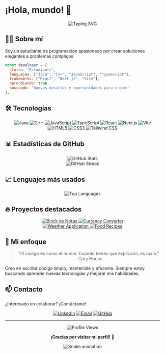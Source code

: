 # ¡Hola, mundo! 👋

<div align="center">
  <img src="https://readme-typing-svg.herokuapp.com?font=Fira+Code&pause=1000&color=0969DA&center=true&vCenter=true&width=435&lines=Estudiante+de+Programación;Desarrollador+Java+%7C+C%2B%2B;Frontend+con+React;Apasionado+por+el+código+limpio" alt="Typing SVG" />
</div>

## 👨‍💻 Sobre mí

Soy un estudiante de programación apasionado por crear soluciones elegantes a problemas complejos.

```javascript
const developer = {
  status: "Estudiante",
  lenguajes: ["Java", "C++", "JavaScript", "TypeScript"],
  frameworks: ["React", "Next.js", "Vite"],
  aprendiendo: true,
  buscando: "Nuevos desafíos y oportunidades para crecer"
};
```

## 🛠️ Tecnologías

<div align="center">

  ![Java](https://img.shields.io/badge/-Java-007396?style=for-the-badge&logo=java&logoColor=white)
  ![C++](https://img.shields.io/badge/-C++-00599C?style=for-the-badge&logo=c%2B%2B&logoColor=white)
  ![JavaScript](https://img.shields.io/badge/-JavaScript-F7DF1E?style=for-the-badge&logo=javascript&logoColor=black)
  ![TypeScript](https://img.shields.io/badge/-TypeScript-3178C6?style=for-the-badge&logo=typescript&logoColor=white)
  ![React](https://img.shields.io/badge/-React-61DAFB?style=for-the-badge&logo=react&logoColor=black)
  ![Next.js](https://img.shields.io/badge/-Next.js-000000?style=for-the-badge&logo=next.js&logoColor=white)
  ![Vite](https://img.shields.io/badge/-Vite-646CFF?style=for-the-badge&logo=vite&logoColor=white)
  ![HTML5](https://img.shields.io/badge/-HTML5-E34F26?style=for-the-badge&logo=html5&logoColor=white)
  ![CSS3](https://img.shields.io/badge/-CSS3-1572B6?style=for-the-badge&logo=css3&logoColor=white)
  ![Tailwind CSS](https://img.shields.io/badge/-Tailwind_CSS-38B2AC?style=for-the-badge&logo=tailwind-css&logoColor=white)

</div>

## 📊 Estadísticas de GitHub

<div align="center">
  <img src="https://github-readme-stats.vercel.app/api?username=carloss765&show_icons=true&theme=tokyonight" alt="GitHub Stats" />
</div>

<div align="center">
  <img src="https://github-readme-streak-stats.herokuapp.com/?user=carloss765&theme=tokyonight" alt="GitHub Streak" />
</div>

## 📈 Lenguajes más usados

<div align="center">
  <img src="https://github-readme-stats.vercel.app/api/top-langs/?username=carloss765&layout=compact&theme=tokyonight" alt="Top Languages" />
</div>

## 🔥 Proyectos destacados

<div align="center">
  <a href="https://github.com/carloss765/Block_de_Notas">
    <img src="https://github-readme-stats.vercel.app/api/pin/?username=carloss765&repo=Block_de_Notas&theme=tokyonight" alt="Block de Notas" />
  </a>
  <a href="https://github.com/carloss765/Currency-Converter">
    <img src="https://github-readme-stats.vercel.app/api/pin/?username=carloss765&repo=Currency-Converter&theme=tokyonight" alt="Currency Converter" />
  </a>
</div>

<div align="center">
  <a href="https://github.com/carloss765/Weather-Application">
    <img src="https://github-readme-stats.vercel.app/api/pin/?username=carloss765&repo=Weather-Application&theme=tokyonight" alt="Weather Application" />
  </a>
  <a href="https://github.com/carloss765/Food-Recipes">
    <img src="https://github-readme-stats.vercel.app/api/pin/?username=carloss765&repo=Food-Recipes&theme=tokyonight" alt="Food Recipes" />
  </a>
</div>

## 💭 Mi enfoque

<div align="center">

> "El código es como el humor. Cuando tienes que explicarlo, es malo." – Cory House

</div>

Creo en escribir código limpio, mantenible y eficiente. Siempre estoy buscando aprender nuevas tecnologías y mejorar mis habilidades.

## 📫 Contacto

¿Interesado en colaborar? ¡Contáctame!

<div align="center">

  [![LinkedIn](https://img.shields.io/badge/-LinkedIn-0A66C2?style=for-the-badge&logo=linkedin&logoColor=white)](https://linkedin.com/in/tu-perfil)
  [![Email](https://img.shields.io/badge/-Email-EA4335?style=for-the-badge&logo=gmail&logoColor=white)](mailto:tu-email@ejemplo.com)
  [![GitHub](https://img.shields.io/badge/-GitHub-181717?style=for-the-badge&logo=github&logoColor=white)](https://github.com/carloss765)

</div>

---

<div align="center">
  <img src="https://komarev.com/ghpvc/?username=carloss765&color=blue&style=for-the-badge" alt="Profile Views" />
</div>

<div align="center">

  **¡Gracias por visitar mi perfil!** 🚀

  ![Snake animation](https://github.com/carloss765/carloss765/blob/output/github-contribution-grid-snake.svg)

</div>
